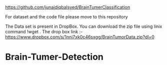 https://github.com/junaidiqbalsyed/BrainTumerClassification 

For dataset and the code file please move to this repository 


The Data set is present in DropBox. You can download the zip file using linix command !wget .
The drop box link :- https://www.dropbox.com/s/1nnj7xk0c46sxgg/BrainTumorData.zip?dl=0 
# Brain-Tumer-Detection
